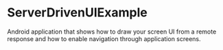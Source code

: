 # ServerDrivenUIExample

Android application that shows how to draw your screen UI from a remote response and how to enable navigation through application screens. 

